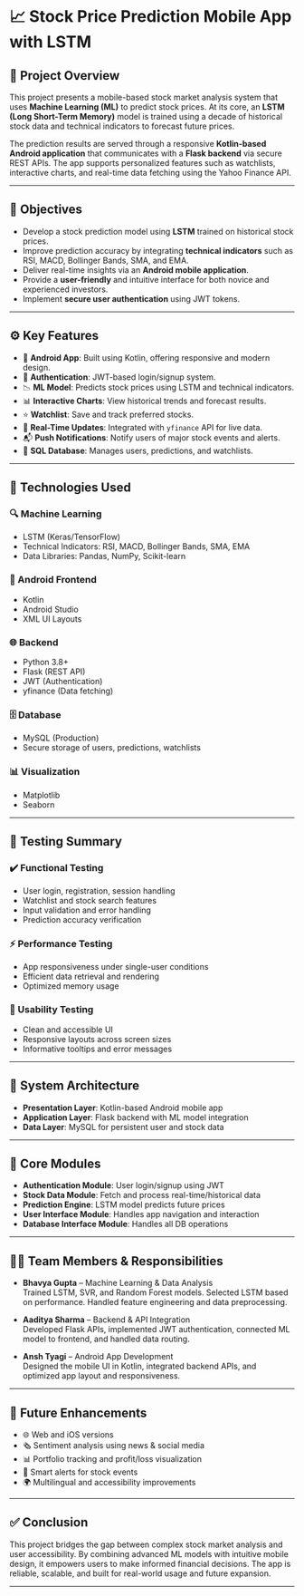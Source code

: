 # 📈 Stock Price Prediction Mobile App with LSTM

## 🧠 Project Overview

This project presents a mobile-based stock market analysis system that uses **Machine Learning (ML)** to predict stock prices. At its core, an **LSTM (Long Short-Term Memory)** model is trained using a decade of historical stock data and technical indicators to forecast future prices. 

The prediction results are served through a responsive **Kotlin-based Android application** that communicates with a **Flask backend** via secure REST APIs. The app supports personalized features such as watchlists, interactive charts, and real-time data fetching using the Yahoo Finance API.

---

## 🎯 Objectives

- Develop a stock prediction model using **LSTM** trained on historical stock prices.
- Improve prediction accuracy by integrating **technical indicators** such as RSI, MACD, Bollinger Bands, SMA, and EMA.
- Deliver real-time insights via an **Android mobile application**.
- Provide a **user-friendly** and intuitive interface for both novice and experienced investors.
- Implement **secure user authentication** using JWT tokens.

---

## ⚙️ Key Features

- 📲 **Android App**: Built using Kotlin, offering responsive and modern design.
- 🔐 **Authentication**: JWT-based login/signup system.
- 📉 **ML Model**: Predicts stock prices using LSTM and technical indicators.
- 📊 **Interactive Charts**: View historical trends and forecast results.
- ⭐ **Watchlist**: Save and track preferred stocks.
- 🔄 **Real-Time Updates**: Integrated with `yfinance` API for live data.
- 📬 **Push Notifications**: Notify users of major stock events and alerts.
- 💾 **SQL Database**: Manages users, predictions, and watchlists.

---

## 🧠 Technologies Used

### 🔍 Machine Learning
- LSTM (Keras/TensorFlow)
- Technical Indicators: RSI, MACD, Bollinger Bands, SMA, EMA
- Data Libraries: Pandas, NumPy, Scikit-learn

### 📱 Android Frontend
- Kotlin
- Android Studio
- XML UI Layouts

### 🌐 Backend
- Python 3.8+
- Flask (REST API)
- JWT (Authentication)
- yfinance (Data fetching)

### 🗄️ Database
- MySQL (Production)
- Secure storage of users, predictions, watchlists

### 📊 Visualization
- Matplotlib
- Seaborn

---

## 🧪 Testing Summary

### ✔️ Functional Testing
- User login, registration, session handling
- Watchlist and stock search features
- Input validation and error handling
- Prediction accuracy verification

### ⚡ Performance Testing
- App responsiveness under single-user conditions
- Efficient data retrieval and rendering
- Optimized memory usage

### 🔧 Usability Testing
- Clean and accessible UI
- Responsive layouts across screen sizes
- Informative tooltips and error messages

---

## 🧩 System Architecture

- **Presentation Layer**: Kotlin-based Android mobile app
- **Application Layer**: Flask backend with ML model integration
- **Data Layer**: MySQL for persistent user and stock data

---

## 🧱 Core Modules

- **Authentication Module**: User login/signup using JWT
- **Stock Data Module**: Fetch and process real-time/historical data
- **Prediction Engine**: LSTM model predicts future prices
- **User Interface Module**: Handles app navigation and interaction
- **Database Interface Module**: Handles all DB operations

---

## 👨‍💻 Team Members & Responsibilities

- **Bhavya Gupta** – Machine Learning & Data Analysis  
  Trained LSTM, SVR, and Random Forest models. Selected LSTM based on performance. Handled feature engineering and data preprocessing.

- **Aaditya Sharma** – Backend & API Integration  
  Developed Flask APIs, implemented JWT authentication, connected ML model to frontend, and handled data routing.

- **Ansh Tyagi** – Android App Development  
  Designed the mobile UI in Kotlin, integrated backend APIs, and optimized app layout and responsiveness.

---

## 🚀 Future Enhancements

- 🌐 Web and iOS versions
- 🗞️ Sentiment analysis using news & social media
- 📊 Portfolio tracking and profit/loss visualization
- 🔔 Smart alerts for stock events
- 🌍 Multilingual and accessibility improvements

---

## ✅ Conclusion

This project bridges the gap between complex stock market analysis and user accessibility. By combining advanced ML models with intuitive mobile design, it empowers users to make informed financial decisions. The app is reliable, scalable, and built for real-world usage and future expansion.

---
